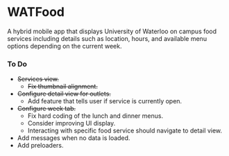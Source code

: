 # WATFood
A hybrid mobile app that displays University of Waterloo on campus food services including details such as location, hours, and available menu options depending on the current week.

### To Do
* ~~Services view.~~
  * ~~Fix thumbnail alignment.~~
* ~~Configure detail view for outlets.~~
	* Add feature that tells user if service is currently open.
* ~~Configure week tab.~~
	* Fix hard coding of the lunch and dinner menus.
	* Consider improving UI display.
	* Interacting with specific food service should navigate to detail view.
* Add messages when no data is loaded.
* Add preloaders.